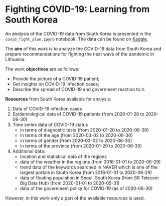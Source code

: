 # Fighting COVID-19: Learning from South Korea

An analysis of the COVID-19 data from South Korea is presented in the `covid_fight_plan.ipynb` notebook. The data can be found on [Kaggle](https://www.kaggle.com/datasets/kimjihoo/coronavirusdataset).

The **aim** of this work is to analyze the COVID-19 data from South Korea and prepare recommendations for fighting the next wave of the pandemic in Lithuania.

The work **objectives** are as follows:
* Provide the picture of a COVID-19 patient;
* Get insights on COVID-19 infection cases;
* Describe the spread of COVID-19 and government reaction to it.

**Resources** from South Korea available for analysis:
1. Data of COVID-19 infection cases 
2. Epidemiological data of COVID-19 patients (from 2020-01-20 to 2020-06-30)
3. Time series data of COVID-19 status 
    * in terms of diagnostic tests (from 2020-01-20 to 2020-06-30)
    * in terms of the age (from 2020-03-02 to 2020-06-30)
    * in terms of gender (from 2020-03-02 to 2020-06-30)
    * in terms of the province (from 2020-01-20 to 2020-06-30)
4. Additional data:
    * location and statistical data of the regions
    * data of the weather in the regions (from 2016-01-01 to 2020-06-29)
    * trend data of the keywords searched in NAVER which is one of the largest portals in South Korea (from 2016-01-01 to 2020-06-29)
    * data of floating population in Seoul, South Korea (from SK Telecom Big Data Hub) (from 2020-01-01 to 2020-05-31)
    * data of the government policy for COVID-19 (as of 2020-06-30)

However, in this work only a part of the available resources is used.    